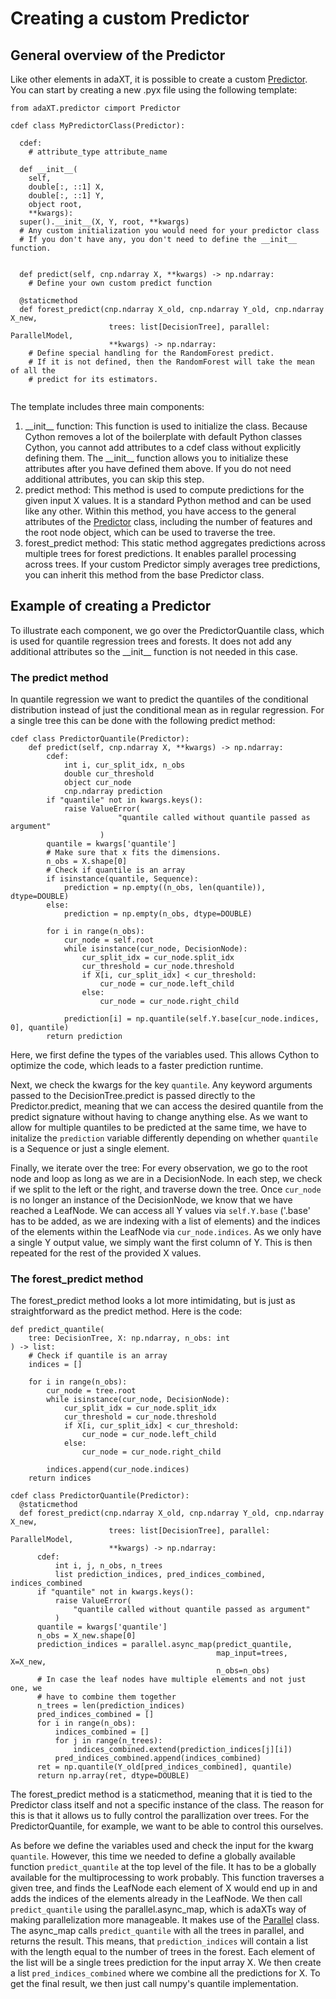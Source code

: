 # Creating a custom Predictor

## General overview of the Predictor

Like other elements in adaXT, it is possible to create a custom
[Predictor](../api_docs/Predictor.md). You can start by creating a new
.pyx file using the following template:

```cython
from adaXT.predictor cimport Predictor

cdef class MyPredictorClass(Predictor):

  cdef:
    # attribute_type attribute_name

  def __init__(
    self,
    double[:, ::1] X,
    double[:, ::1] Y,
    object root,
    **kwargs):
  super().__init__(X, Y, root, **kwargs)
  # Any custom initialization you would need for your predictor class
  # If you don't have any, you don't need to define the __init__ function.
  

  def predict(self, cnp.ndarray X, **kwargs) -> np.ndarray: 
    # Define your own custom predict function

  @staticmethod
  def forest_predict(cnp.ndarray X_old, cnp.ndarray Y_old, cnp.ndarray X_new,
                      trees: list[DecisionTree], parallel: ParallelModel,
                      **kwargs) -> np.ndarray:
    # Define special handling for the RandomForest predict.
    # If it is not defined, then the RandomForest will take the mean of all the
    # predict for its estimators.
  

```

The template includes three main components:

1. \_\_init\_\_ function: This function is used to initialize the class. Because Cython
   removes a lot of the boilerplate with default Python classes Cython, you cannot
   add attributes to a cdef class without explicitly defining them. The \_\_init\_\_
   function allows you to initialize these attributes after you have defined them above.
   If you do not need additional attributes, you can skip this step.
2. predict method: This method is used to compute predictions for the given input X
   values. It is a standard Python method and can be used like any other. Within this
   method, you have access to the general attributes of the
   [Predictor](../api_docs/Predictor.md) class, including the number of features and
   the root node object, which can be used to traverse the tree.
3. forest_predict method: This static method aggregates predictions across multiple
   trees for forest predictions. It enables parallel processing across trees. If your
   custom Predictor simply averages tree predictions, you can inherit this method
   from the base Predictor class.

## Example of creating a Predictor

To illustrate each component, we go over the PredictorQuantile class, which is used
for quantile regression trees and forests. It does not add any additional attributes
so the \_\_init\_\_ function is not needed in this case.

### The predict method

In quantile regression we want to predict the quantiles of the conditional distribution
instead of just the conditional mean as in regular regression. For a single tree this can
be done with the following predict method:

```cython
cdef class PredictorQuantile(Predictor):
    def predict(self, cnp.ndarray X, **kwargs) -> np.ndarray:
        cdef:
            int i, cur_split_idx, n_obs
            double cur_threshold
            object cur_node
            cnp.ndarray prediction
        if "quantile" not in kwargs.keys():
            raise ValueError(
                        "quantile called without quantile passed as argument"
                    )
        quantile = kwargs['quantile']
        # Make sure that x fits the dimensions.
        n_obs = X.shape[0]
        # Check if quantile is an array
        if isinstance(quantile, Sequence):
            prediction = np.empty((n_obs, len(quantile)), dtype=DOUBLE)
        else:
            prediction = np.empty(n_obs, dtype=DOUBLE)

        for i in range(n_obs):
            cur_node = self.root
            while isinstance(cur_node, DecisionNode):
                cur_split_idx = cur_node.split_idx
                cur_threshold = cur_node.threshold
                if X[i, cur_split_idx] < cur_threshold:
                    cur_node = cur_node.left_child
                else:
                    cur_node = cur_node.right_child

            prediction[i] = np.quantile(self.Y.base[cur_node.indices, 0], quantile)
        return prediction

```

Here, we first define the types of the variables used. This allows Cython to
optimize the code, which leads to a faster prediction runtime.

Next, we check the kwargs for the key `quantile`. Any keyword arguments passed
to the DecisionTree.predict is passed directly to the Predictor.predict, meaning
that we can access the desired quantile from the predict signature without having
to change anything else. As we want to allow for multiple quantiles to be
predicted at the same time, we have to initalize the `prediction` variable differently
depending on whether `quantile` is a Sequence or just a single element.

Finally, we iterate over the tree: For every observation, we go to the root node
and loop as long as we are in a DecisionNode. In each step, we check if we split
to the left or the right, and traverse down the tree. Once `cur_node` is no longer
an instance of the DecisionNode, we know that we have reached a LeafNode.
We can access all Y values via `self.Y.base` ('.base' has to be added,
as we are indexing with a list of elements) and the indices of the elements
within the LeafNode via `cur_node.indices`. As we only have a single Y output
value, we simply want the first column of Y. This is then repeated for the rest
of the provided X values.

### The forest_predict method

The forest_predict method looks a lot more intimidating, but is just as
straightforward as the predict method. Here is the code:

```cython
def predict_quantile(
    tree: DecisionTree, X: np.ndarray, n_obs: int
) -> list:
    # Check if quantile is an array
    indices = []

    for i in range(n_obs):
        cur_node = tree.root
        while isinstance(cur_node, DecisionNode):
            cur_split_idx = cur_node.split_idx
            cur_threshold = cur_node.threshold
            if X[i, cur_split_idx] < cur_threshold:
                cur_node = cur_node.left_child
            else:
                cur_node = cur_node.right_child

        indices.append(cur_node.indices)
    return indices

cdef class PredictorQuantile(Predictor):
  @staticmethod
  def forest_predict(cnp.ndarray X_old, cnp.ndarray Y_old, cnp.ndarray X_new,
                      trees: list[DecisionTree], parallel: ParallelModel,
                      **kwargs) -> np.ndarray:
      cdef:
          int i, j, n_obs, n_trees
          list prediction_indices, pred_indices_combined, indices_combined
      if "quantile" not in kwargs.keys():
          raise ValueError(
              "quantile called without quantile passed as argument"
          )
      quantile = kwargs['quantile']
      n_obs = X_new.shape[0]
      prediction_indices = parallel.async_map(predict_quantile,
                                              map_input=trees, X=X_new,
                                              n_obs=n_obs)
      # In case the leaf nodes have multiple elements and not just one, we
      # have to combine them together
      n_trees = len(prediction_indices)
      pred_indices_combined = []
      for i in range(n_obs):
          indices_combined = []
          for j in range(n_trees):
              indices_combined.extend(prediction_indices[j][i])
          pred_indices_combined.append(indices_combined)
      ret = np.quantile(Y_old[pred_indices_combined], quantile)
      return np.array(ret, dtype=DOUBLE)
```

The forest_predict method is a staticmethod, meaning that it is tied to the
Predictor class itself and not a specific instance of the class. The reason for
this is that it allows us to fully control the parallization over trees. For
the PredictorQuantile, for example, we want to be able to control this ourselves.

As before we define the variables used and check the input for the kwarg
`quantile`. However, this time we needed to define a globally available function
`predict_quantile` at the top level of the file. It has to be a globally available
for the multiprocessing to work probably. This function traverses a given tree,
and finds the LeafNode each element of X would end up in and adds the indices
of the elements already in the LeafNode. We then call `predict_quantile`
using the parallel.async_map, which is adaXTs way of making
parallelization more manageable. It makes use of the
[Parallel](../api_docs/Parallel.md) class. The async_map calls
`predict_quantile` with all the trees in parallel, and returns the result. This
means, that `prediction_indices` will contain a list with the length equal
to the number of trees in the forest. Each element of the list will be a single
trees prediction for the input array X. We then create a list
`pred_indices_combined` where we combine all the predictions for X.
To get the final result, we then just call numpy's quantile implementation.
